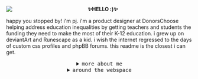 <p align="left">
<img src="https://rem.s-ul.eu/cqgJf03x.gif" align="left">
<p align="center"><strong>✨HELLO :)✨</strong></p>
<p align="left">happy you stopped by! i'm pj. i'm a product designer at DonorsChoose helping address education inequalities by getting teachers and students the funding they need to make the most of their K-12 education. i grew up on deviantArt and Runescape as a kid. i wish the internet regressed to the days of custom css profiles and phpBB forums. this readme is the closest i can get.</p>
</p>
<details>
<summary align="center"><samp>more about me</samp></summary>
  <p align="center">
    my favorite candy is candy corn. i graduated from Rutgers University. i'm a sneakerhead👟 i like <kbd>⌨️ </kbd>mech keyboards, <kbd>🥺 </kbd>anime, <kbd>🌱 </kbd> plants, and <kbd>🎮 </kbd> video games.
</details>

<details>
<summary align="center"><samp>around the webspace</samp></summary>    
  <p align="center">
  <a href="https://twitter.com/probably_pj"><kbd>wanna see my twitter?</kbd></a>
  <a href="https://pj.codes"><kbd>maybe my website?</kbd></a>
  <a href="https://glitch.com/@pj"><kbd>how bout my glitch?</kbd></a>
  </p>
  
  <p align="center">🌟inspired by <a href="https://github.com/skullface">skullface's</a> readme to trick out mine🌟</p>
</details>
